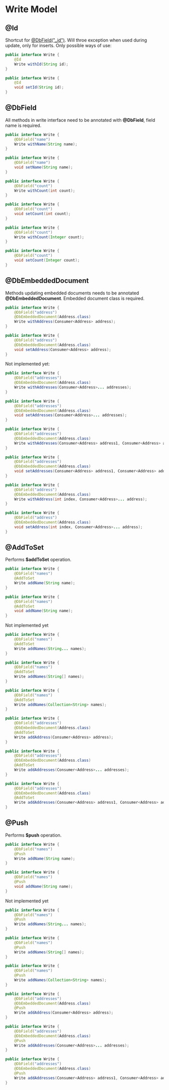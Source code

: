 Write Model
==========

@Id
---
Shortcut for [@DbField("_id")](#dbfield). Will throe exception when used during update, only for inserts.
Only possible ways of use:
```java
public interface Write {
    @Id
    Write withId(String id);
}
```
```java
public interface Write {
    @Id
    void setId(String id);
}
```

@DbField
--------
All methods in write interface need to be annotated with **@DbField**, field name is required.
```java
public interface Write {
    @DbField("name")
    Write withName(String name);
}
```
```java
public interface Write {
    @DbField("name")
    void setName(String name);
}
```
```java
public interface Write {
    @DbField("count")
    Write withCount(int count);
}
```
```java
public interface Write {
    @DbField("count")
    void setCount(int count);
}
```
```java
public interface Write {
    @DbField("count")
    Write withCount(Integer count);
}
```
```java
public interface Write {
    @DbField("count")
    void setCount(Integer count);
}
```

@DbEmbeddedDocument
-------------------
Methods updating embedded documents needs to be annotated **@DbEmbeddedDocument**. Embedded document class is required.
```java
public interface Write {
    @DbField("address")
    @DbEmbeddedDocument(Address.class)
    Write withAddress(Consumer<Address> address);
}
```
```java
public interface Write {
    @DbField("address")
    @DbEmbeddedDocument(Address.class)
    void setAddress(Consumer<Address> address);
}
```
Not implemented yet:
```java
public interface Write {
    @DbField("addresses")
    @DbEmbeddedDocument(Address.class)
    Write withAddresses(Consumer<Address>... addresses);
}
```
```java
public interface Write {
    @DbField("addresses")
    @DbEmbeddedDocument(Address.class)
    void setAddresses(Consumer<Address>... addresses);
}
```
```java
public interface Write {
    @DbField("addresses")
    @DbEmbeddedDocument(Address.class)
    Write withAddresses(Consumer<Address> address1, Consumer<Address> address2);
}
```
```java
public interface Write {
    @DbField("addresses")
    @DbEmbeddedDocument(Address.class)
    void setAddresses(Consumer<Address> address1, Consumer<Address> address2);
}
```
```java
public interface Write {
    @DbField("address")
    @DbEmbeddedDocument(Address.class)
    Write withAddress(int index, Consumer<Address>... address);
}
```
```java
public interface Write {
    @DbField("address")
    @DbEmbeddedDocument(Address.class)
    void setAddress(int index, Consumer<Address>... address);
}
```

@AddToSet
---------
Performs **$addToSet** operation.
```java
public interface Write {
    @DbField("names")
    @AddToSet
    Write addName(String name);
}
```
```java
public interface Write {
    @DbField("names")
    @AddToSet
    void addName(String name);
}
```
Not implemented yet
```java
public interface Write {
    @DbField("names")
    @AddToSet
    Write addNames(String... names);
}
```
```java
public interface Write {
    @DbField("names")
    @AddToSet
    Write addNames(String[] names);
}
```
```java
public interface Write {
    @DbField("names")
    @AddToSet
    Write addNames(Collection<String> names);
}
```
```java
public interface Write {
    @DbField("addresses")
    @DbEmbeddedDocument(Address.class)
    @AddToSet
    Write addAddress(Consumer<Address> address);
}
```
```java
public interface Write {
    @DbField("addresses")
    @DbEmbeddedDocument(Address.class)
    @AddToSet
    Write addAddresses(Consumer<Address>... addresses);
}
```
```java
public interface Write {
    @DbField("addresses")
    @DbEmbeddedDocument(Address.class)
    @AddToSet
    Write addAddresses(Consumer<Address> address1, Consumer<Address> address2);
}
```

@Push
-----
Performs **$push** operation.
```java
public interface Write {
    @DbField("names")
    @Push
    Write addName(String name);
}
```
```java
public interface Write {
    @DbField("names")
    @Push
    void addName(String name);
}
```
Not implemented yet
```java
public interface Write {
    @DbField("names")
    @Push
    Write addNames(String... names);
}
```
```java
public interface Write {
    @DbField("names")
    @Push
    Write addNames(String[] names);
}
```
```java
public interface Write {
    @DbField("names")
    @Push
    Write addNames(Collection<String> names);
}
```
```java
public interface Write {
    @DbField("addresses")
    @DbEmbeddedDocument(Address.class)
    @Push
    Write addAddress(Consumer<Address> address);
}
```
```java
public interface Write {
    @DbField("addresses")
    @DbEmbeddedDocument(Address.class)
    @Push
    Write addAddresses(Consumer<Address>... addresses);
}
```
```java
public interface Write {
    @DbField("addresses")
    @DbEmbeddedDocument(Address.class)
    @Push
    Write addAddresses(Consumer<Address> address1, Consumer<Address> address2);
}
```
